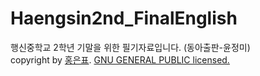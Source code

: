 # Haengsin2nd_FinalEnglish
행신중학교 2학년 기말을 위한 필기자료입니다. (동아출판-윤정미)    
copyright by <a href = "https://potato179.github.io/home/index.html" target = "_blank">홍은표</a>. <a href = "https://github.com/potato179/Haengsin2-1_FinalEnglish/blob/master/LICENSE" target = "_blank">GNU GENERAL PUBLIC licensed.</a>
